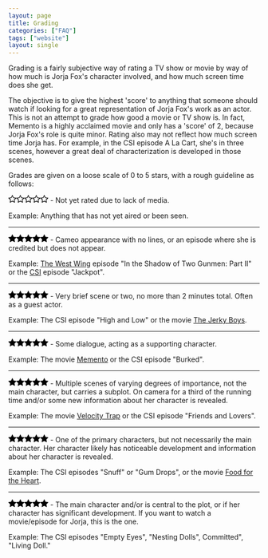 ```yaml
---
layout: page
title: Grading
categories: ["FAQ"]
tags: ["website"]
layout: single
---
```


Grading is a fairly subjective way of rating a TV show or movie by way of how much is Jorja Fox's character involved, and how much screen time does she get.

The objective is to give the highest 'score' to anything that someone should watch if looking for a great representation of Jorja Fox's work as an actor. This is not an attempt to grade how good a movie or TV show is. In fact, Memento is a highly acclaimed movie and only has a 'score' of 2, because Jorja Fox's role is quite minor. Rating also may not reflect how much screen time Jorja has. For example, in the CSI episode A La Cart, she's in three scenes, however a great deal of characterization is developed in those scenes.

Grades are given on a loose scale of 0 to 5 stars, with a rough guideline as follows:

<svg version="1.1" id="red-star" xmlns="http://www.w3.org/2000/svg" xmlns:xlink="http://www.w3.org/1999/xlink" x="0px" y="0px" width="16px" height="16px" viewBox="0 0 475.075 475.075" style="enable-background:new 0 0 475.075 475.075;" xml:space="preserve"><g><path d="M475.075,186.573c0-7.043-5.328-11.42-15.992-13.135L315.766,152.6L251.529,22.694c-3.614-7.804-8.281-11.704-13.99-11.704 c-5.708,0-10.372,3.9-13.989,11.704L159.31,152.6L15.986,173.438C5.33,175.153,0,179.53,0,186.573c0,3.999,2.38,8.567,7.139,13.706 l103.924,101.068L86.51,444.096c-0.381,2.666-0.57,4.575-0.57,5.712c0,3.997,0.998,7.374,2.996,10.136 c1.997,2.766,4.993,4.142,8.992,4.142c3.428,0,7.233-1.137,11.42-3.423l128.188-67.386l128.194,67.379 c4,2.286,7.806,3.43,11.416,3.43c7.812,0,11.714-4.75,11.714-14.271c0-2.471-0.096-4.374-0.287-5.716l-24.551-142.744 l103.634-101.069C472.604,195.33,475.075,190.76,475.075,186.573z M324.619,288.5l20.551,120.2l-107.634-56.821L129.614,408.7 l20.843-120.2l-87.365-84.799l120.484-17.7l53.959-109.064l53.957,109.064l120.494,17.7L324.619,288.5z"/></g></svg><svg version="1.1" id="red-star" xmlns="http://www.w3.org/2000/svg" xmlns:xlink="http://www.w3.org/1999/xlink" x="0px" y="0px" width="16px" height="16px" viewBox="0 0 475.075 475.075" style="enable-background:new 0 0 475.075 475.075;" xml:space="preserve"><g><path d="M475.075,186.573c0-7.043-5.328-11.42-15.992-13.135L315.766,152.6L251.529,22.694c-3.614-7.804-8.281-11.704-13.99-11.704 c-5.708,0-10.372,3.9-13.989,11.704L159.31,152.6L15.986,173.438C5.33,175.153,0,179.53,0,186.573c0,3.999,2.38,8.567,7.139,13.706 l103.924,101.068L86.51,444.096c-0.381,2.666-0.57,4.575-0.57,5.712c0,3.997,0.998,7.374,2.996,10.136 c1.997,2.766,4.993,4.142,8.992,4.142c3.428,0,7.233-1.137,11.42-3.423l128.188-67.386l128.194,67.379 c4,2.286,7.806,3.43,11.416,3.43c7.812,0,11.714-4.75,11.714-14.271c0-2.471-0.096-4.374-0.287-5.716l-24.551-142.744 l103.634-101.069C472.604,195.33,475.075,190.76,475.075,186.573z M324.619,288.5l20.551,120.2l-107.634-56.821L129.614,408.7 l20.843-120.2l-87.365-84.799l120.484-17.7l53.959-109.064l53.957,109.064l120.494,17.7L324.619,288.5z"/></g></svg><svg version="1.1" id="red-star" xmlns="http://www.w3.org/2000/svg" xmlns:xlink="http://www.w3.org/1999/xlink" x="0px" y="0px" width="16px" height="16px" viewBox="0 0 475.075 475.075" style="enable-background:new 0 0 475.075 475.075;" xml:space="preserve"><g><path d="M475.075,186.573c0-7.043-5.328-11.42-15.992-13.135L315.766,152.6L251.529,22.694c-3.614-7.804-8.281-11.704-13.99-11.704 c-5.708,0-10.372,3.9-13.989,11.704L159.31,152.6L15.986,173.438C5.33,175.153,0,179.53,0,186.573c0,3.999,2.38,8.567,7.139,13.706 l103.924,101.068L86.51,444.096c-0.381,2.666-0.57,4.575-0.57,5.712c0,3.997,0.998,7.374,2.996,10.136 c1.997,2.766,4.993,4.142,8.992,4.142c3.428,0,7.233-1.137,11.42-3.423l128.188-67.386l128.194,67.379 c4,2.286,7.806,3.43,11.416,3.43c7.812,0,11.714-4.75,11.714-14.271c0-2.471-0.096-4.374-0.287-5.716l-24.551-142.744 l103.634-101.069C472.604,195.33,475.075,190.76,475.075,186.573z M324.619,288.5l20.551,120.2l-107.634-56.821L129.614,408.7 l20.843-120.2l-87.365-84.799l120.484-17.7l53.959-109.064l53.957,109.064l120.494,17.7L324.619,288.5z"/></g></svg><svg version="1.1" id="red-star" xmlns="http://www.w3.org/2000/svg" xmlns:xlink="http://www.w3.org/1999/xlink" x="0px" y="0px" width="16px" height="16px" viewBox="0 0 475.075 475.075" style="enable-background:new 0 0 475.075 475.075;" xml:space="preserve"><g><path d="M475.075,186.573c0-7.043-5.328-11.42-15.992-13.135L315.766,152.6L251.529,22.694c-3.614-7.804-8.281-11.704-13.99-11.704 c-5.708,0-10.372,3.9-13.989,11.704L159.31,152.6L15.986,173.438C5.33,175.153,0,179.53,0,186.573c0,3.999,2.38,8.567,7.139,13.706 l103.924,101.068L86.51,444.096c-0.381,2.666-0.57,4.575-0.57,5.712c0,3.997,0.998,7.374,2.996,10.136 c1.997,2.766,4.993,4.142,8.992,4.142c3.428,0,7.233-1.137,11.42-3.423l128.188-67.386l128.194,67.379 c4,2.286,7.806,3.43,11.416,3.43c7.812,0,11.714-4.75,11.714-14.271c0-2.471-0.096-4.374-0.287-5.716l-24.551-142.744 l103.634-101.069C472.604,195.33,475.075,190.76,475.075,186.573z M324.619,288.5l20.551,120.2l-107.634-56.821L129.614,408.7 l20.843-120.2l-87.365-84.799l120.484-17.7l53.959-109.064l53.957,109.064l120.494,17.7L324.619,288.5z"/></g></svg><svg version="1.1" id="red-star" xmlns="http://www.w3.org/2000/svg" xmlns:xlink="http://www.w3.org/1999/xlink" x="0px" y="0px" width="16px" height="16px" viewBox="0 0 475.075 475.075" style="enable-background:new 0 0 475.075 475.075;" xml:space="preserve"><g><path d="M475.075,186.573c0-7.043-5.328-11.42-15.992-13.135L315.766,152.6L251.529,22.694c-3.614-7.804-8.281-11.704-13.99-11.704 c-5.708,0-10.372,3.9-13.989,11.704L159.31,152.6L15.986,173.438C5.33,175.153,0,179.53,0,186.573c0,3.999,2.38,8.567,7.139,13.706 l103.924,101.068L86.51,444.096c-0.381,2.666-0.57,4.575-0.57,5.712c0,3.997,0.998,7.374,2.996,10.136 c1.997,2.766,4.993,4.142,8.992,4.142c3.428,0,7.233-1.137,11.42-3.423l128.188-67.386l128.194,67.379 c4,2.286,7.806,3.43,11.416,3.43c7.812,0,11.714-4.75,11.714-14.271c0-2.471-0.096-4.374-0.287-5.716l-24.551-142.744 l103.634-101.069C472.604,195.33,475.075,190.76,475.075,186.573z M324.619,288.5l20.551,120.2l-107.634-56.821L129.614,408.7 l20.843-120.2l-87.365-84.799l120.484-17.7l53.959-109.064l53.957,109.064l120.494,17.7L324.619,288.5z"/></g></svg> - Not yet rated due to lack of media.

Example: Anything that has not yet aired or been seen.

- - -

<svg version="1.1" id="grey-star" xmlns="http://www.w3.org/2000/svg" xmlns:xlink="http://www.w3.org/1999/xlink" x="0px" y="0px"  width="16px" height="16px" viewBox="0 0 475.075 475.075" style="enable-background:new 0 0 475.075 475.075;"  xml:space="preserve"><g><path d="M475.075,186.573c0-7.043-5.328-11.42-15.992-13.135L315.766,152.6L251.529,22.694c-3.614-7.804-8.281-11.704-13.99-11.704  c-5.708,0-10.372,3.9-13.989,11.704L159.31,152.6L15.986,173.438C5.33,175.153,0,179.53,0,186.573c0,3.999,2.38,8.567,7.139,13.706  l103.924,101.068L86.51,444.096c-0.381,2.666-0.57,4.575-0.57,5.712c0,3.997,0.998,7.374,2.996,10.136  c1.997,2.766,4.993,4.142,8.992,4.142c3.428,0,7.233-1.137,11.42-3.423l128.188-67.386l128.197,67.386  c4.004,2.286,7.81,3.423,11.416,3.423c3.819,0,6.715-1.376,8.713-4.142c1.992-2.758,2.991-6.139,2.991-10.136  c0-2.471-0.096-4.374-0.287-5.712l-24.555-142.749l103.637-101.068C472.604,195.33,475.075,190.76,475.075,186.573z"/></g></svg><svg version="1.1" id="grey-star" xmlns="http://www.w3.org/2000/svg" xmlns:xlink="http://www.w3.org/1999/xlink" x="0px" y="0px"  width="16px" height="16px" viewBox="0 0 475.075 475.075" style="enable-background:new 0 0 475.075 475.075;"  xml:space="preserve"><g><path d="M475.075,186.573c0-7.043-5.328-11.42-15.992-13.135L315.766,152.6L251.529,22.694c-3.614-7.804-8.281-11.704-13.99-11.704  c-5.708,0-10.372,3.9-13.989,11.704L159.31,152.6L15.986,173.438C5.33,175.153,0,179.53,0,186.573c0,3.999,2.38,8.567,7.139,13.706  l103.924,101.068L86.51,444.096c-0.381,2.666-0.57,4.575-0.57,5.712c0,3.997,0.998,7.374,2.996,10.136  c1.997,2.766,4.993,4.142,8.992,4.142c3.428,0,7.233-1.137,11.42-3.423l128.188-67.386l128.197,67.386  c4.004,2.286,7.81,3.423,11.416,3.423c3.819,0,6.715-1.376,8.713-4.142c1.992-2.758,2.991-6.139,2.991-10.136  c0-2.471-0.096-4.374-0.287-5.712l-24.555-142.749l103.637-101.068C472.604,195.33,475.075,190.76,475.075,186.573z"/></g></svg><svg version="1.1" id="grey-star" xmlns="http://www.w3.org/2000/svg" xmlns:xlink="http://www.w3.org/1999/xlink" x="0px" y="0px"  width="16px" height="16px" viewBox="0 0 475.075 475.075" style="enable-background:new 0 0 475.075 475.075;"  xml:space="preserve"><g><path d="M475.075,186.573c0-7.043-5.328-11.42-15.992-13.135L315.766,152.6L251.529,22.694c-3.614-7.804-8.281-11.704-13.99-11.704  c-5.708,0-10.372,3.9-13.989,11.704L159.31,152.6L15.986,173.438C5.33,175.153,0,179.53,0,186.573c0,3.999,2.38,8.567,7.139,13.706  l103.924,101.068L86.51,444.096c-0.381,2.666-0.57,4.575-0.57,5.712c0,3.997,0.998,7.374,2.996,10.136  c1.997,2.766,4.993,4.142,8.992,4.142c3.428,0,7.233-1.137,11.42-3.423l128.188-67.386l128.197,67.386  c4.004,2.286,7.81,3.423,11.416,3.423c3.819,0,6.715-1.376,8.713-4.142c1.992-2.758,2.991-6.139,2.991-10.136  c0-2.471-0.096-4.374-0.287-5.712l-24.555-142.749l103.637-101.068C472.604,195.33,475.075,190.76,475.075,186.573z"/></g></svg><svg version="1.1" id="grey-star" xmlns="http://www.w3.org/2000/svg" xmlns:xlink="http://www.w3.org/1999/xlink" x="0px" y="0px"  width="16px" height="16px" viewBox="0 0 475.075 475.075" style="enable-background:new 0 0 475.075 475.075;"  xml:space="preserve"><g><path d="M475.075,186.573c0-7.043-5.328-11.42-15.992-13.135L315.766,152.6L251.529,22.694c-3.614-7.804-8.281-11.704-13.99-11.704  c-5.708,0-10.372,3.9-13.989,11.704L159.31,152.6L15.986,173.438C5.33,175.153,0,179.53,0,186.573c0,3.999,2.38,8.567,7.139,13.706  l103.924,101.068L86.51,444.096c-0.381,2.666-0.57,4.575-0.57,5.712c0,3.997,0.998,7.374,2.996,10.136  c1.997,2.766,4.993,4.142,8.992,4.142c3.428,0,7.233-1.137,11.42-3.423l128.188-67.386l128.197,67.386  c4.004,2.286,7.81,3.423,11.416,3.423c3.819,0,6.715-1.376,8.713-4.142c1.992-2.758,2.991-6.139,2.991-10.136  c0-2.471-0.096-4.374-0.287-5.712l-24.555-142.749l103.637-101.068C472.604,195.33,475.075,190.76,475.075,186.573z"/></g></svg><svg version="1.1" id="grey-star" xmlns="http://www.w3.org/2000/svg" xmlns:xlink="http://www.w3.org/1999/xlink" x="0px" y="0px"  width="16px" height="16px" viewBox="0 0 475.075 475.075" style="enable-background:new 0 0 475.075 475.075;"  xml:space="preserve"><g><path d="M475.075,186.573c0-7.043-5.328-11.42-15.992-13.135L315.766,152.6L251.529,22.694c-3.614-7.804-8.281-11.704-13.99-11.704  c-5.708,0-10.372,3.9-13.989,11.704L159.31,152.6L15.986,173.438C5.33,175.153,0,179.53,0,186.573c0,3.999,2.38,8.567,7.139,13.706  l103.924,101.068L86.51,444.096c-0.381,2.666-0.57,4.575-0.57,5.712c0,3.997,0.998,7.374,2.996,10.136  c1.997,2.766,4.993,4.142,8.992,4.142c3.428,0,7.233-1.137,11.42-3.423l128.188-67.386l128.197,67.386  c4.004,2.286,7.81,3.423,11.416,3.423c3.819,0,6.715-1.376,8.713-4.142c1.992-2.758,2.991-6.139,2.991-10.136  c0-2.471-0.096-4.374-0.287-5.712l-24.555-142.749l103.637-101.068C472.604,195.33,475.075,190.76,475.075,186.573z"/></g></svg> - Cameo appearance with no lines, or an episode where she is credited but does not appear.

Example: [The West Wing](/library/actor/west-wing/) episode "In the Shadow of Two Gunmen: Part II" or the [CSI](/library/actor/csi/) episode "Jackpot".

- - -

<svg version="1.1" id="gold-star" xmlns="http://www.w3.org/2000/svg" xmlns:xlink="http://www.w3.org/1999/xlink" x="0px" y="0px" width="16px" height="16px" viewBox="0 0 475.075 475.075" style="enable-background:new 0 0 475.075 475.075;" xml:space="preserve"><g><path class="color" d="M475.075,186.573c0-7.043-5.328-11.42-15.992-13.135L315.766,152.6L251.529,22.694c-3.614-7.804-8.281-11.704-13.99-11.704 c-5.708,0-10.372,3.9-13.989,11.704L159.31,152.6L15.986,173.438C5.33,175.153,0,179.53,0,186.573c0,3.999,2.38,8.567,7.139,13.706 l103.924,101.068L86.51,444.096c-0.381,2.666-0.57,4.575-0.57,5.712c0,3.997,0.998,7.374,2.996,10.136 c1.997,2.766,4.993,4.142,8.992,4.142c3.428,0,7.233-1.137,11.42-3.423l128.188-67.386l128.197,67.386 c4.004,2.286,7.81,3.423,11.416,3.423c3.819,0,6.715-1.376,8.713-4.142c1.992-2.758,2.991-6.139,2.991-10.136 c0-2.471-0.096-4.374-0.287-5.712l-24.555-142.749l103.637-101.068C472.604,195.33,475.075,190.76,475.075,186.573z"/></g></svg><svg version="1.1" id="grey-star" xmlns="http://www.w3.org/2000/svg" xmlns:xlink="http://www.w3.org/1999/xlink" x="0px" y="0px"  width="16px" height="16px" viewBox="0 0 475.075 475.075" style="enable-background:new 0 0 475.075 475.075;"  xml:space="preserve"><g><path d="M475.075,186.573c0-7.043-5.328-11.42-15.992-13.135L315.766,152.6L251.529,22.694c-3.614-7.804-8.281-11.704-13.99-11.704  c-5.708,0-10.372,3.9-13.989,11.704L159.31,152.6L15.986,173.438C5.33,175.153,0,179.53,0,186.573c0,3.999,2.38,8.567,7.139,13.706  l103.924,101.068L86.51,444.096c-0.381,2.666-0.57,4.575-0.57,5.712c0,3.997,0.998,7.374,2.996,10.136  c1.997,2.766,4.993,4.142,8.992,4.142c3.428,0,7.233-1.137,11.42-3.423l128.188-67.386l128.197,67.386  c4.004,2.286,7.81,3.423,11.416,3.423c3.819,0,6.715-1.376,8.713-4.142c1.992-2.758,2.991-6.139,2.991-10.136  c0-2.471-0.096-4.374-0.287-5.712l-24.555-142.749l103.637-101.068C472.604,195.33,475.075,190.76,475.075,186.573z"/></g></svg><svg version="1.1" id="grey-star" xmlns="http://www.w3.org/2000/svg" xmlns:xlink="http://www.w3.org/1999/xlink" x="0px" y="0px"  width="16px" height="16px" viewBox="0 0 475.075 475.075" style="enable-background:new 0 0 475.075 475.075;"  xml:space="preserve"><g><path d="M475.075,186.573c0-7.043-5.328-11.42-15.992-13.135L315.766,152.6L251.529,22.694c-3.614-7.804-8.281-11.704-13.99-11.704  c-5.708,0-10.372,3.9-13.989,11.704L159.31,152.6L15.986,173.438C5.33,175.153,0,179.53,0,186.573c0,3.999,2.38,8.567,7.139,13.706  l103.924,101.068L86.51,444.096c-0.381,2.666-0.57,4.575-0.57,5.712c0,3.997,0.998,7.374,2.996,10.136  c1.997,2.766,4.993,4.142,8.992,4.142c3.428,0,7.233-1.137,11.42-3.423l128.188-67.386l128.197,67.386  c4.004,2.286,7.81,3.423,11.416,3.423c3.819,0,6.715-1.376,8.713-4.142c1.992-2.758,2.991-6.139,2.991-10.136  c0-2.471-0.096-4.374-0.287-5.712l-24.555-142.749l103.637-101.068C472.604,195.33,475.075,190.76,475.075,186.573z"/></g></svg><svg version="1.1" id="grey-star" xmlns="http://www.w3.org/2000/svg" xmlns:xlink="http://www.w3.org/1999/xlink" x="0px" y="0px"  width="16px" height="16px" viewBox="0 0 475.075 475.075" style="enable-background:new 0 0 475.075 475.075;"  xml:space="preserve"><g><path d="M475.075,186.573c0-7.043-5.328-11.42-15.992-13.135L315.766,152.6L251.529,22.694c-3.614-7.804-8.281-11.704-13.99-11.704  c-5.708,0-10.372,3.9-13.989,11.704L159.31,152.6L15.986,173.438C5.33,175.153,0,179.53,0,186.573c0,3.999,2.38,8.567,7.139,13.706  l103.924,101.068L86.51,444.096c-0.381,2.666-0.57,4.575-0.57,5.712c0,3.997,0.998,7.374,2.996,10.136  c1.997,2.766,4.993,4.142,8.992,4.142c3.428,0,7.233-1.137,11.42-3.423l128.188-67.386l128.197,67.386  c4.004,2.286,7.81,3.423,11.416,3.423c3.819,0,6.715-1.376,8.713-4.142c1.992-2.758,2.991-6.139,2.991-10.136  c0-2.471-0.096-4.374-0.287-5.712l-24.555-142.749l103.637-101.068C472.604,195.33,475.075,190.76,475.075,186.573z"/></g></svg><svg version="1.1" id="grey-star" xmlns="http://www.w3.org/2000/svg" xmlns:xlink="http://www.w3.org/1999/xlink" x="0px" y="0px"  width="16px" height="16px" viewBox="0 0 475.075 475.075" style="enable-background:new 0 0 475.075 475.075;"  xml:space="preserve"><g><path d="M475.075,186.573c0-7.043-5.328-11.42-15.992-13.135L315.766,152.6L251.529,22.694c-3.614-7.804-8.281-11.704-13.99-11.704  c-5.708,0-10.372,3.9-13.989,11.704L159.31,152.6L15.986,173.438C5.33,175.153,0,179.53,0,186.573c0,3.999,2.38,8.567,7.139,13.706  l103.924,101.068L86.51,444.096c-0.381,2.666-0.57,4.575-0.57,5.712c0,3.997,0.998,7.374,2.996,10.136  c1.997,2.766,4.993,4.142,8.992,4.142c3.428,0,7.233-1.137,11.42-3.423l128.188-67.386l128.197,67.386  c4.004,2.286,7.81,3.423,11.416,3.423c3.819,0,6.715-1.376,8.713-4.142c1.992-2.758,2.991-6.139,2.991-10.136  c0-2.471-0.096-4.374-0.287-5.712l-24.555-142.749l103.637-101.068C472.604,195.33,475.075,190.76,475.075,186.573z"/></g></svg> - Very brief scene or two, no more than 2 minutes total. Often as a guest actor.

Example: The CSI episode "High and Low" or the movie [The Jerky Boys](/library/actor/jerky-boys).

- - -

<svg version="1.1" id="gold-star" xmlns="http://www.w3.org/2000/svg" xmlns:xlink="http://www.w3.org/1999/xlink" x="0px" y="0px" width="16px" height="16px" viewBox="0 0 475.075 475.075" style="enable-background:new 0 0 475.075 475.075;" xml:space="preserve"><g><path class="color" d="M475.075,186.573c0-7.043-5.328-11.42-15.992-13.135L315.766,152.6L251.529,22.694c-3.614-7.804-8.281-11.704-13.99-11.704 c-5.708,0-10.372,3.9-13.989,11.704L159.31,152.6L15.986,173.438C5.33,175.153,0,179.53,0,186.573c0,3.999,2.38,8.567,7.139,13.706 l103.924,101.068L86.51,444.096c-0.381,2.666-0.57,4.575-0.57,5.712c0,3.997,0.998,7.374,2.996,10.136 c1.997,2.766,4.993,4.142,8.992,4.142c3.428,0,7.233-1.137,11.42-3.423l128.188-67.386l128.197,67.386 c4.004,2.286,7.81,3.423,11.416,3.423c3.819,0,6.715-1.376,8.713-4.142c1.992-2.758,2.991-6.139,2.991-10.136 c0-2.471-0.096-4.374-0.287-5.712l-24.555-142.749l103.637-101.068C472.604,195.33,475.075,190.76,475.075,186.573z"/></g></svg><svg version="1.1" id="gold-star" xmlns="http://www.w3.org/2000/svg" xmlns:xlink="http://www.w3.org/1999/xlink" x="0px" y="0px" width="16px" height="16px" viewBox="0 0 475.075 475.075" style="enable-background:new 0 0 475.075 475.075;" xml:space="preserve"><g><path class="color" d="M475.075,186.573c0-7.043-5.328-11.42-15.992-13.135L315.766,152.6L251.529,22.694c-3.614-7.804-8.281-11.704-13.99-11.704 c-5.708,0-10.372,3.9-13.989,11.704L159.31,152.6L15.986,173.438C5.33,175.153,0,179.53,0,186.573c0,3.999,2.38,8.567,7.139,13.706 l103.924,101.068L86.51,444.096c-0.381,2.666-0.57,4.575-0.57,5.712c0,3.997,0.998,7.374,2.996,10.136 c1.997,2.766,4.993,4.142,8.992,4.142c3.428,0,7.233-1.137,11.42-3.423l128.188-67.386l128.197,67.386 c4.004,2.286,7.81,3.423,11.416,3.423c3.819,0,6.715-1.376,8.713-4.142c1.992-2.758,2.991-6.139,2.991-10.136 c0-2.471-0.096-4.374-0.287-5.712l-24.555-142.749l103.637-101.068C472.604,195.33,475.075,190.76,475.075,186.573z"/></g></svg><svg version="1.1" id="grey-star" xmlns="http://www.w3.org/2000/svg" xmlns:xlink="http://www.w3.org/1999/xlink" x="0px" y="0px"  width="16px" height="16px" viewBox="0 0 475.075 475.075" style="enable-background:new 0 0 475.075 475.075;"  xml:space="preserve"><g><path d="M475.075,186.573c0-7.043-5.328-11.42-15.992-13.135L315.766,152.6L251.529,22.694c-3.614-7.804-8.281-11.704-13.99-11.704  c-5.708,0-10.372,3.9-13.989,11.704L159.31,152.6L15.986,173.438C5.33,175.153,0,179.53,0,186.573c0,3.999,2.38,8.567,7.139,13.706  l103.924,101.068L86.51,444.096c-0.381,2.666-0.57,4.575-0.57,5.712c0,3.997,0.998,7.374,2.996,10.136  c1.997,2.766,4.993,4.142,8.992,4.142c3.428,0,7.233-1.137,11.42-3.423l128.188-67.386l128.197,67.386  c4.004,2.286,7.81,3.423,11.416,3.423c3.819,0,6.715-1.376,8.713-4.142c1.992-2.758,2.991-6.139,2.991-10.136  c0-2.471-0.096-4.374-0.287-5.712l-24.555-142.749l103.637-101.068C472.604,195.33,475.075,190.76,475.075,186.573z"/></g></svg><svg version="1.1" id="grey-star" xmlns="http://www.w3.org/2000/svg" xmlns:xlink="http://www.w3.org/1999/xlink" x="0px" y="0px"  width="16px" height="16px" viewBox="0 0 475.075 475.075" style="enable-background:new 0 0 475.075 475.075;"  xml:space="preserve"><g><path d="M475.075,186.573c0-7.043-5.328-11.42-15.992-13.135L315.766,152.6L251.529,22.694c-3.614-7.804-8.281-11.704-13.99-11.704  c-5.708,0-10.372,3.9-13.989,11.704L159.31,152.6L15.986,173.438C5.33,175.153,0,179.53,0,186.573c0,3.999,2.38,8.567,7.139,13.706  l103.924,101.068L86.51,444.096c-0.381,2.666-0.57,4.575-0.57,5.712c0,3.997,0.998,7.374,2.996,10.136  c1.997,2.766,4.993,4.142,8.992,4.142c3.428,0,7.233-1.137,11.42-3.423l128.188-67.386l128.197,67.386  c4.004,2.286,7.81,3.423,11.416,3.423c3.819,0,6.715-1.376,8.713-4.142c1.992-2.758,2.991-6.139,2.991-10.136  c0-2.471-0.096-4.374-0.287-5.712l-24.555-142.749l103.637-101.068C472.604,195.33,475.075,190.76,475.075,186.573z"/></g></svg><svg version="1.1" id="grey-star" xmlns="http://www.w3.org/2000/svg" xmlns:xlink="http://www.w3.org/1999/xlink" x="0px" y="0px"  width="16px" height="16px" viewBox="0 0 475.075 475.075" style="enable-background:new 0 0 475.075 475.075;"  xml:space="preserve"><g><path d="M475.075,186.573c0-7.043-5.328-11.42-15.992-13.135L315.766,152.6L251.529,22.694c-3.614-7.804-8.281-11.704-13.99-11.704  c-5.708,0-10.372,3.9-13.989,11.704L159.31,152.6L15.986,173.438C5.33,175.153,0,179.53,0,186.573c0,3.999,2.38,8.567,7.139,13.706  l103.924,101.068L86.51,444.096c-0.381,2.666-0.57,4.575-0.57,5.712c0,3.997,0.998,7.374,2.996,10.136  c1.997,2.766,4.993,4.142,8.992,4.142c3.428,0,7.233-1.137,11.42-3.423l128.188-67.386l128.197,67.386  c4.004,2.286,7.81,3.423,11.416,3.423c3.819,0,6.715-1.376,8.713-4.142c1.992-2.758,2.991-6.139,2.991-10.136  c0-2.471-0.096-4.374-0.287-5.712l-24.555-142.749l103.637-101.068C472.604,195.33,475.075,190.76,475.075,186.573z"/></g></svg> - Some dialogue, acting as a supporting character.

Example: The movie [Memento](/library/actor/memento/) or the CSI episode "Burked".

- - -

<svg version="1.1" id="gold-star" xmlns="http://www.w3.org/2000/svg" xmlns:xlink="http://www.w3.org/1999/xlink" x="0px" y="0px" width="16px" height="16px" viewBox="0 0 475.075 475.075" style="enable-background:new 0 0 475.075 475.075;" xml:space="preserve"><g><path class="color" d="M475.075,186.573c0-7.043-5.328-11.42-15.992-13.135L315.766,152.6L251.529,22.694c-3.614-7.804-8.281-11.704-13.99-11.704 c-5.708,0-10.372,3.9-13.989,11.704L159.31,152.6L15.986,173.438C5.33,175.153,0,179.53,0,186.573c0,3.999,2.38,8.567,7.139,13.706 l103.924,101.068L86.51,444.096c-0.381,2.666-0.57,4.575-0.57,5.712c0,3.997,0.998,7.374,2.996,10.136 c1.997,2.766,4.993,4.142,8.992,4.142c3.428,0,7.233-1.137,11.42-3.423l128.188-67.386l128.197,67.386 c4.004,2.286,7.81,3.423,11.416,3.423c3.819,0,6.715-1.376,8.713-4.142c1.992-2.758,2.991-6.139,2.991-10.136 c0-2.471-0.096-4.374-0.287-5.712l-24.555-142.749l103.637-101.068C472.604,195.33,475.075,190.76,475.075,186.573z"/></g></svg><svg version="1.1" id="gold-star" xmlns="http://www.w3.org/2000/svg" xmlns:xlink="http://www.w3.org/1999/xlink" x="0px" y="0px" width="16px" height="16px" viewBox="0 0 475.075 475.075" style="enable-background:new 0 0 475.075 475.075;" xml:space="preserve"><g><path class="color" d="M475.075,186.573c0-7.043-5.328-11.42-15.992-13.135L315.766,152.6L251.529,22.694c-3.614-7.804-8.281-11.704-13.99-11.704 c-5.708,0-10.372,3.9-13.989,11.704L159.31,152.6L15.986,173.438C5.33,175.153,0,179.53,0,186.573c0,3.999,2.38,8.567,7.139,13.706 l103.924,101.068L86.51,444.096c-0.381,2.666-0.57,4.575-0.57,5.712c0,3.997,0.998,7.374,2.996,10.136 c1.997,2.766,4.993,4.142,8.992,4.142c3.428,0,7.233-1.137,11.42-3.423l128.188-67.386l128.197,67.386 c4.004,2.286,7.81,3.423,11.416,3.423c3.819,0,6.715-1.376,8.713-4.142c1.992-2.758,2.991-6.139,2.991-10.136 c0-2.471-0.096-4.374-0.287-5.712l-24.555-142.749l103.637-101.068C472.604,195.33,475.075,190.76,475.075,186.573z"/></g></svg><svg version="1.1" id="gold-star" xmlns="http://www.w3.org/2000/svg" xmlns:xlink="http://www.w3.org/1999/xlink" x="0px" y="0px" width="16px" height="16px" viewBox="0 0 475.075 475.075" style="enable-background:new 0 0 475.075 475.075;" xml:space="preserve"><g><path class="color" d="M475.075,186.573c0-7.043-5.328-11.42-15.992-13.135L315.766,152.6L251.529,22.694c-3.614-7.804-8.281-11.704-13.99-11.704 c-5.708,0-10.372,3.9-13.989,11.704L159.31,152.6L15.986,173.438C5.33,175.153,0,179.53,0,186.573c0,3.999,2.38,8.567,7.139,13.706 l103.924,101.068L86.51,444.096c-0.381,2.666-0.57,4.575-0.57,5.712c0,3.997,0.998,7.374,2.996,10.136 c1.997,2.766,4.993,4.142,8.992,4.142c3.428,0,7.233-1.137,11.42-3.423l128.188-67.386l128.197,67.386 c4.004,2.286,7.81,3.423,11.416,3.423c3.819,0,6.715-1.376,8.713-4.142c1.992-2.758,2.991-6.139,2.991-10.136 c0-2.471-0.096-4.374-0.287-5.712l-24.555-142.749l103.637-101.068C472.604,195.33,475.075,190.76,475.075,186.573z"/></g></svg><svg version="1.1" id="grey-star" xmlns="http://www.w3.org/2000/svg" xmlns:xlink="http://www.w3.org/1999/xlink" x="0px" y="0px"  width="16px" height="16px" viewBox="0 0 475.075 475.075" style="enable-background:new 0 0 475.075 475.075;"  xml:space="preserve"><g><path d="M475.075,186.573c0-7.043-5.328-11.42-15.992-13.135L315.766,152.6L251.529,22.694c-3.614-7.804-8.281-11.704-13.99-11.704  c-5.708,0-10.372,3.9-13.989,11.704L159.31,152.6L15.986,173.438C5.33,175.153,0,179.53,0,186.573c0,3.999,2.38,8.567,7.139,13.706  l103.924,101.068L86.51,444.096c-0.381,2.666-0.57,4.575-0.57,5.712c0,3.997,0.998,7.374,2.996,10.136  c1.997,2.766,4.993,4.142,8.992,4.142c3.428,0,7.233-1.137,11.42-3.423l128.188-67.386l128.197,67.386  c4.004,2.286,7.81,3.423,11.416,3.423c3.819,0,6.715-1.376,8.713-4.142c1.992-2.758,2.991-6.139,2.991-10.136  c0-2.471-0.096-4.374-0.287-5.712l-24.555-142.749l103.637-101.068C472.604,195.33,475.075,190.76,475.075,186.573z"/></g></svg><svg version="1.1" id="grey-star" xmlns="http://www.w3.org/2000/svg" xmlns:xlink="http://www.w3.org/1999/xlink" x="0px" y="0px"  width="16px" height="16px" viewBox="0 0 475.075 475.075" style="enable-background:new 0 0 475.075 475.075;"  xml:space="preserve"><g><path d="M475.075,186.573c0-7.043-5.328-11.42-15.992-13.135L315.766,152.6L251.529,22.694c-3.614-7.804-8.281-11.704-13.99-11.704  c-5.708,0-10.372,3.9-13.989,11.704L159.31,152.6L15.986,173.438C5.33,175.153,0,179.53,0,186.573c0,3.999,2.38,8.567,7.139,13.706  l103.924,101.068L86.51,444.096c-0.381,2.666-0.57,4.575-0.57,5.712c0,3.997,0.998,7.374,2.996,10.136  c1.997,2.766,4.993,4.142,8.992,4.142c3.428,0,7.233-1.137,11.42-3.423l128.188-67.386l128.197,67.386  c4.004,2.286,7.81,3.423,11.416,3.423c3.819,0,6.715-1.376,8.713-4.142c1.992-2.758,2.991-6.139,2.991-10.136  c0-2.471-0.096-4.374-0.287-5.712l-24.555-142.749l103.637-101.068C472.604,195.33,475.075,190.76,475.075,186.573z"/></g></svg> - Multiple scenes of varying degrees of importance, not the main character, but carries a subplot. On camera for a third of the running time and/or some new information about her character is revealed.

Example: The movie [Velocity Trap](/library/actor/velocity-trap/) or the CSI episode "Friends and Lovers".

- - -

<svg version="1.1" id="gold-star" xmlns="http://www.w3.org/2000/svg" xmlns:xlink="http://www.w3.org/1999/xlink" x="0px" y="0px" width="16px" height="16px" viewBox="0 0 475.075 475.075" style="enable-background:new 0 0 475.075 475.075;" xml:space="preserve"><g><path class="color" d="M475.075,186.573c0-7.043-5.328-11.42-15.992-13.135L315.766,152.6L251.529,22.694c-3.614-7.804-8.281-11.704-13.99-11.704 c-5.708,0-10.372,3.9-13.989,11.704L159.31,152.6L15.986,173.438C5.33,175.153,0,179.53,0,186.573c0,3.999,2.38,8.567,7.139,13.706 l103.924,101.068L86.51,444.096c-0.381,2.666-0.57,4.575-0.57,5.712c0,3.997,0.998,7.374,2.996,10.136 c1.997,2.766,4.993,4.142,8.992,4.142c3.428,0,7.233-1.137,11.42-3.423l128.188-67.386l128.197,67.386 c4.004,2.286,7.81,3.423,11.416,3.423c3.819,0,6.715-1.376,8.713-4.142c1.992-2.758,2.991-6.139,2.991-10.136 c0-2.471-0.096-4.374-0.287-5.712l-24.555-142.749l103.637-101.068C472.604,195.33,475.075,190.76,475.075,186.573z"/></g></svg><svg version="1.1" id="gold-star" xmlns="http://www.w3.org/2000/svg" xmlns:xlink="http://www.w3.org/1999/xlink" x="0px" y="0px" width="16px" height="16px" viewBox="0 0 475.075 475.075" style="enable-background:new 0 0 475.075 475.075;" xml:space="preserve"><g><path class="color" d="M475.075,186.573c0-7.043-5.328-11.42-15.992-13.135L315.766,152.6L251.529,22.694c-3.614-7.804-8.281-11.704-13.99-11.704 c-5.708,0-10.372,3.9-13.989,11.704L159.31,152.6L15.986,173.438C5.33,175.153,0,179.53,0,186.573c0,3.999,2.38,8.567,7.139,13.706 l103.924,101.068L86.51,444.096c-0.381,2.666-0.57,4.575-0.57,5.712c0,3.997,0.998,7.374,2.996,10.136 c1.997,2.766,4.993,4.142,8.992,4.142c3.428,0,7.233-1.137,11.42-3.423l128.188-67.386l128.197,67.386 c4.004,2.286,7.81,3.423,11.416,3.423c3.819,0,6.715-1.376,8.713-4.142c1.992-2.758,2.991-6.139,2.991-10.136 c0-2.471-0.096-4.374-0.287-5.712l-24.555-142.749l103.637-101.068C472.604,195.33,475.075,190.76,475.075,186.573z"/></g></svg><svg version="1.1" id="gold-star" xmlns="http://www.w3.org/2000/svg" xmlns:xlink="http://www.w3.org/1999/xlink" x="0px" y="0px" width="16px" height="16px" viewBox="0 0 475.075 475.075" style="enable-background:new 0 0 475.075 475.075;" xml:space="preserve"><g><path class="color" d="M475.075,186.573c0-7.043-5.328-11.42-15.992-13.135L315.766,152.6L251.529,22.694c-3.614-7.804-8.281-11.704-13.99-11.704 c-5.708,0-10.372,3.9-13.989,11.704L159.31,152.6L15.986,173.438C5.33,175.153,0,179.53,0,186.573c0,3.999,2.38,8.567,7.139,13.706 l103.924,101.068L86.51,444.096c-0.381,2.666-0.57,4.575-0.57,5.712c0,3.997,0.998,7.374,2.996,10.136 c1.997,2.766,4.993,4.142,8.992,4.142c3.428,0,7.233-1.137,11.42-3.423l128.188-67.386l128.197,67.386 c4.004,2.286,7.81,3.423,11.416,3.423c3.819,0,6.715-1.376,8.713-4.142c1.992-2.758,2.991-6.139,2.991-10.136 c0-2.471-0.096-4.374-0.287-5.712l-24.555-142.749l103.637-101.068C472.604,195.33,475.075,190.76,475.075,186.573z"/></g></svg><svg version="1.1" id="gold-star" xmlns="http://www.w3.org/2000/svg" xmlns:xlink="http://www.w3.org/1999/xlink" x="0px" y="0px" width="16px" height="16px" viewBox="0 0 475.075 475.075" style="enable-background:new 0 0 475.075 475.075;" xml:space="preserve"><g><path class="color" d="M475.075,186.573c0-7.043-5.328-11.42-15.992-13.135L315.766,152.6L251.529,22.694c-3.614-7.804-8.281-11.704-13.99-11.704 c-5.708,0-10.372,3.9-13.989,11.704L159.31,152.6L15.986,173.438C5.33,175.153,0,179.53,0,186.573c0,3.999,2.38,8.567,7.139,13.706 l103.924,101.068L86.51,444.096c-0.381,2.666-0.57,4.575-0.57,5.712c0,3.997,0.998,7.374,2.996,10.136 c1.997,2.766,4.993,4.142,8.992,4.142c3.428,0,7.233-1.137,11.42-3.423l128.188-67.386l128.197,67.386 c4.004,2.286,7.81,3.423,11.416,3.423c3.819,0,6.715-1.376,8.713-4.142c1.992-2.758,2.991-6.139,2.991-10.136 c0-2.471-0.096-4.374-0.287-5.712l-24.555-142.749l103.637-101.068C472.604,195.33,475.075,190.76,475.075,186.573z"/></g></svg><svg version="1.1" id="grey-star" xmlns="http://www.w3.org/2000/svg" xmlns:xlink="http://www.w3.org/1999/xlink" x="0px" y="0px"  width="16px" height="16px" viewBox="0 0 475.075 475.075" style="enable-background:new 0 0 475.075 475.075;"  xml:space="preserve"><g><path d="M475.075,186.573c0-7.043-5.328-11.42-15.992-13.135L315.766,152.6L251.529,22.694c-3.614-7.804-8.281-11.704-13.99-11.704  c-5.708,0-10.372,3.9-13.989,11.704L159.31,152.6L15.986,173.438C5.33,175.153,0,179.53,0,186.573c0,3.999,2.38,8.567,7.139,13.706  l103.924,101.068L86.51,444.096c-0.381,2.666-0.57,4.575-0.57,5.712c0,3.997,0.998,7.374,2.996,10.136  c1.997,2.766,4.993,4.142,8.992,4.142c3.428,0,7.233-1.137,11.42-3.423l128.188-67.386l128.197,67.386  c4.004,2.286,7.81,3.423,11.416,3.423c3.819,0,6.715-1.376,8.713-4.142c1.992-2.758,2.991-6.139,2.991-10.136  c0-2.471-0.096-4.374-0.287-5.712l-24.555-142.749l103.637-101.068C472.604,195.33,475.075,190.76,475.075,186.573z"/></g></svg> - One of the primary characters, but not necessarily the main character. Her character likely has noticeable development and information about her character is revealed.

Example: The CSI episodes "Snuff" or "Gum Drops", or the movie [Food for the Heart](/library/actor/food-for-the-heart/).

- - -

<svg version="1.1" id="gold-star" xmlns="http://www.w3.org/2000/svg" xmlns:xlink="http://www.w3.org/1999/xlink" x="0px" y="0px" width="16px" height="16px" viewBox="0 0 475.075 475.075" style="enable-background:new 0 0 475.075 475.075;" xml:space="preserve"><g><path class="color" d="M475.075,186.573c0-7.043-5.328-11.42-15.992-13.135L315.766,152.6L251.529,22.694c-3.614-7.804-8.281-11.704-13.99-11.704 c-5.708,0-10.372,3.9-13.989,11.704L159.31,152.6L15.986,173.438C5.33,175.153,0,179.53,0,186.573c0,3.999,2.38,8.567,7.139,13.706 l103.924,101.068L86.51,444.096c-0.381,2.666-0.57,4.575-0.57,5.712c0,3.997,0.998,7.374,2.996,10.136 c1.997,2.766,4.993,4.142,8.992,4.142c3.428,0,7.233-1.137,11.42-3.423l128.188-67.386l128.197,67.386 c4.004,2.286,7.81,3.423,11.416,3.423c3.819,0,6.715-1.376,8.713-4.142c1.992-2.758,2.991-6.139,2.991-10.136 c0-2.471-0.096-4.374-0.287-5.712l-24.555-142.749l103.637-101.068C472.604,195.33,475.075,190.76,475.075,186.573z"/></g></svg><svg version="1.1" id="gold-star" xmlns="http://www.w3.org/2000/svg" xmlns:xlink="http://www.w3.org/1999/xlink" x="0px" y="0px" width="16px" height="16px" viewBox="0 0 475.075 475.075" style="enable-background:new 0 0 475.075 475.075;" xml:space="preserve"><g><path class="color" d="M475.075,186.573c0-7.043-5.328-11.42-15.992-13.135L315.766,152.6L251.529,22.694c-3.614-7.804-8.281-11.704-13.99-11.704 c-5.708,0-10.372,3.9-13.989,11.704L159.31,152.6L15.986,173.438C5.33,175.153,0,179.53,0,186.573c0,3.999,2.38,8.567,7.139,13.706 l103.924,101.068L86.51,444.096c-0.381,2.666-0.57,4.575-0.57,5.712c0,3.997,0.998,7.374,2.996,10.136 c1.997,2.766,4.993,4.142,8.992,4.142c3.428,0,7.233-1.137,11.42-3.423l128.188-67.386l128.197,67.386 c4.004,2.286,7.81,3.423,11.416,3.423c3.819,0,6.715-1.376,8.713-4.142c1.992-2.758,2.991-6.139,2.991-10.136 c0-2.471-0.096-4.374-0.287-5.712l-24.555-142.749l103.637-101.068C472.604,195.33,475.075,190.76,475.075,186.573z"/></g></svg><svg version="1.1" id="gold-star" xmlns="http://www.w3.org/2000/svg" xmlns:xlink="http://www.w3.org/1999/xlink" x="0px" y="0px" width="16px" height="16px" viewBox="0 0 475.075 475.075" style="enable-background:new 0 0 475.075 475.075;" xml:space="preserve"><g><path class="color" d="M475.075,186.573c0-7.043-5.328-11.42-15.992-13.135L315.766,152.6L251.529,22.694c-3.614-7.804-8.281-11.704-13.99-11.704 c-5.708,0-10.372,3.9-13.989,11.704L159.31,152.6L15.986,173.438C5.33,175.153,0,179.53,0,186.573c0,3.999,2.38,8.567,7.139,13.706 l103.924,101.068L86.51,444.096c-0.381,2.666-0.57,4.575-0.57,5.712c0,3.997,0.998,7.374,2.996,10.136 c1.997,2.766,4.993,4.142,8.992,4.142c3.428,0,7.233-1.137,11.42-3.423l128.188-67.386l128.197,67.386 c4.004,2.286,7.81,3.423,11.416,3.423c3.819,0,6.715-1.376,8.713-4.142c1.992-2.758,2.991-6.139,2.991-10.136 c0-2.471-0.096-4.374-0.287-5.712l-24.555-142.749l103.637-101.068C472.604,195.33,475.075,190.76,475.075,186.573z"/></g></svg><svg version="1.1" id="gold-star" xmlns="http://www.w3.org/2000/svg" xmlns:xlink="http://www.w3.org/1999/xlink" x="0px" y="0px" width="16px" height="16px" viewBox="0 0 475.075 475.075" style="enable-background:new 0 0 475.075 475.075;" xml:space="preserve"><g><path class="color" d="M475.075,186.573c0-7.043-5.328-11.42-15.992-13.135L315.766,152.6L251.529,22.694c-3.614-7.804-8.281-11.704-13.99-11.704 c-5.708,0-10.372,3.9-13.989,11.704L159.31,152.6L15.986,173.438C5.33,175.153,0,179.53,0,186.573c0,3.999,2.38,8.567,7.139,13.706 l103.924,101.068L86.51,444.096c-0.381,2.666-0.57,4.575-0.57,5.712c0,3.997,0.998,7.374,2.996,10.136 c1.997,2.766,4.993,4.142,8.992,4.142c3.428,0,7.233-1.137,11.42-3.423l128.188-67.386l128.197,67.386 c4.004,2.286,7.81,3.423,11.416,3.423c3.819,0,6.715-1.376,8.713-4.142c1.992-2.758,2.991-6.139,2.991-10.136 c0-2.471-0.096-4.374-0.287-5.712l-24.555-142.749l103.637-101.068C472.604,195.33,475.075,190.76,475.075,186.573z"/></g></svg><svg version="1.1" id="gold-star" xmlns="http://www.w3.org/2000/svg" xmlns:xlink="http://www.w3.org/1999/xlink" x="0px" y="0px" width="16px" height="16px" viewBox="0 0 475.075 475.075" style="enable-background:new 0 0 475.075 475.075;" xml:space="preserve"><g><path class="color" d="M475.075,186.573c0-7.043-5.328-11.42-15.992-13.135L315.766,152.6L251.529,22.694c-3.614-7.804-8.281-11.704-13.99-11.704 c-5.708,0-10.372,3.9-13.989,11.704L159.31,152.6L15.986,173.438C5.33,175.153,0,179.53,0,186.573c0,3.999,2.38,8.567,7.139,13.706 l103.924,101.068L86.51,444.096c-0.381,2.666-0.57,4.575-0.57,5.712c0,3.997,0.998,7.374,2.996,10.136 c1.997,2.766,4.993,4.142,8.992,4.142c3.428,0,7.233-1.137,11.42-3.423l128.188-67.386l128.197,67.386 c4.004,2.286,7.81,3.423,11.416,3.423c3.819,0,6.715-1.376,8.713-4.142c1.992-2.758,2.991-6.139,2.991-10.136 c0-2.471-0.096-4.374-0.287-5.712l-24.555-142.749l103.637-101.068C472.604,195.33,475.075,190.76,475.075,186.573z"/></g></svg> - The main character and/or is central to the plot, or if her character has significant development. If you want to watch a movie/episode for Jorja, this is the one.

Example: The CSI episodes "Empty Eyes", "Nesting Dolls", Committed", "Living Doll."